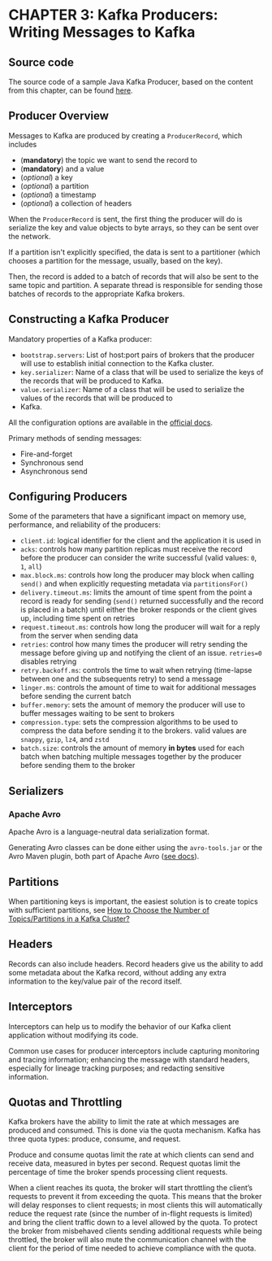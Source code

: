 # CHAPTER 3: Kafka Producers: Writing Messages to Kafka

## Source code

The source code of a sample Java Kafka Producer, based on the content from this chapter, can be found
[here](https://github.com/lealceldeiro/kafkaproducer).

## Producer Overview

Messages to Kafka are produced by creating a `ProducerRecord`, which includes

- (**mandatory**) the topic we want to send the record to
- (**mandatory**) and a value
- (_optional_) a key
- (_optional_) a partition
- (_optional_) a timestamp
- (_optional_) a collection of headers

When the `ProducerRecord` is sent, the first thing the producer will do is serialize the key and value objects to
byte arrays, so they can be sent over the network.

If a partition isn't explicitly specified, the data is sent to a partitioner (which chooses a partition for the
message, usually, based on the key).

Then, the record is added to a batch of records that will also be sent to the same topic and partition. A separate
thread is responsible for sending those batches of records to the appropriate Kafka brokers.

## Constructing a Kafka Producer

Mandatory properties of a Kafka producer:

- `bootstrap.servers`: List of host:port pairs of brokers that the producer will use to establish initial connection to
  the Kafka cluster.
- `key.serializer`: Name of a class that will be used to serialize the keys of the records that will be produced to
  Kafka.
- `value.serializer`: Name of a class that will be used to serialize the values of the records that will be produced to
- Kafka.

All the configuration options are available in
the [official docs](https://kafka.apache.org/documentation.html#producerconfigs).

Primary methods of sending messages:

- Fire-and-forget
- Synchronous send
- Asynchronous send

## Configuring Producers

Some of the parameters that have a significant impact on memory use, performance, and reliability of the producers:

- `client.id`: logical identifier for the client and the application it is used in
- `acks`: controls how many partition replicas must receive the record before the producer can consider the write
  successful (valid values: `0`, `1`, `all`)
- `max.block.ms`: controls how long the producer may block when calling `send()` and when explicitly requesting metadata
  via `partitionsFor()`
- `delivery.timeout.ms`: limits the amount of time spent from the point a record is ready for sending (`send()` returned
  successfully and the record is placed in a batch) until either the broker responds or the client gives up, including
  time spent on retries
- `request.timeout.ms`: controls how long the producer will wait for a reply from the server when sending data
- `retries`: control how many times the producer will retry sending the message before giving up and notifying the
  client of an issue. `retries=0` disables retrying
- `retry.backoff.ms`: controls the time to wait when retrying (time-lapse between one and the subsequents retry) to send
  a message
- `linger.ms`: controls the amount of time to wait for additional messages before sending the current batch
- `buffer.memory`: sets the amount of memory the producer will use to buffer messages waiting to be sent to brokers
- `compression.type`: sets the compression algorithms to be used to compress the data before sending it to the brokers.
  valid values are `snappy`, `gzip`, `lz4`, and `zstd`
- `batch.size`: controls the amount of memory **in bytes** used for each batch when batching multiple messages together
  by the producer before sending them to the broker

## Serializers

### Apache Avro

Apache Avro is a language-neutral data serialization format.

Generating Avro classes can be done either using the `avro-tools.jar` or the Avro Maven plugin, both part of Apache
Avro ([see docs](https://avro.apache.org/docs/current/getting-started-java/)).

## Partitions

When partitioning keys is important, the easiest solution is to create topics with sufficient partitions, see
[How to Choose the Number of Topics/Partitions in a Kafka Cluster?](https://www.confluent.io/blog/how-choose-number-topics-partitions-kafka-cluster/)

## Headers

Records can also include headers. Record headers give us the ability to add some metadata about the Kafka record,
without adding any extra information to the key/value pair of the record itself.

## Interceptors

Interceptors can help us to modify the behavior of our Kafka client application without modifying its code.

Common use cases for producer interceptors include capturing monitoring and tracing information; enhancing the message
with standard headers, especially for lineage tracking purposes; and redacting sensitive information.

## Quotas and Throttling

Kafka brokers have the ability to limit the rate at which messages are produced and consumed. This is done via the
quota mechanism. Kafka has three quota types: produce, consume, and request.

Produce and consume quotas limit the rate at which clients can send and receive data, measured in bytes per second.
Request quotas limit the percentage of time the broker spends processing client requests.

When a client reaches its quota, the broker will start throttling the client’s requests to prevent it from exceeding
the quota. This means that the broker will delay responses to client requests; in most clients this will automatically
reduce the request rate (since the number of in-flight requests is limited) and bring the client traffic down to a level
allowed by the quota. To protect the broker from misbehaved clients sending additional requests while being throttled,
the broker will also mute the communication channel with the client for the period of time needed to achieve compliance
with the quota.
